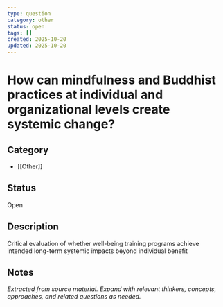 ```yaml
---
type: question
category: other
status: open
tags: []
created: 2025-10-20
updated: 2025-10-20
---
```


# How can mindfulness and Buddhist practices at individual and organizational levels create systemic change?

## Category

- [[Other]]

## Status

Open

## Description

Critical evaluation of whether well-being training programs achieve intended long-term systemic impacts beyond individual benefit

## Notes

*Extracted from source material. Expand with relevant thinkers, concepts, approaches, and related questions as needed.*
